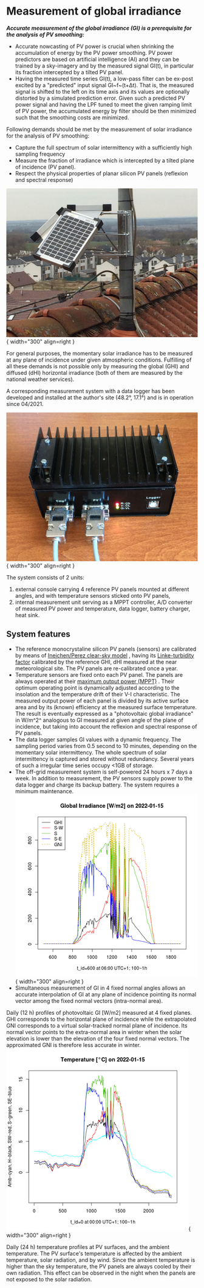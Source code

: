 # Measurement of global irradiance
***Accurate measurement of the global irradiance (GI) is a prerequisite for the analysis of PV smoothing:***  

* Accurate nowcasting of PV power is crucial when shrinking the accumulation of energy by the PV power smoothing. PV power predictors are based on artificial intelligence (AI) and they can be trained by a sky-imagery and by the measured signal GI(t), in particular its fraction intercepted by a tilted PV panel.
* Having the measured time series GI(t), a low-pass filter can be ex-post excited by a "predicted" input signal GI~f~(t+Δt). That is, the measured signal is shifted to the left on its time axis and its values are optionally distorted by a simulated prediction error. Given such a predicted PV power signal and having the LPF tuned to meet the given ramping limit of PV power, the accumulated energy by filter should be then minimized such that the smoothing costs are minimized.

Following demands should be met by the measurement of solar irradiance for the analysis of PV smoothing:  

- Capture the full spectrum of solar intermittency with a sufficiently high sampling frequency
- Measure the fraction of irradiance which is intercepted by a tilted plane of incidence (PV panel). 
- Respect the physical properties of planar silicon PV panels (reflexion and spectral response)

![PV console](img/PV_Panels.JPG){ width="300"  align=right }

For general purposes, the momentary solar irradiance has to be measured at any plane of incidence under given atmospheric conditions. Fulfilling of all these demands is not possible only by measuring the global (GHI) and diffused (dHI) horizontal irradiance (both of them are measured by the national weather services).

A corresponding measurement system with a data logger has been developed and installed at the author's site (48.2°, 17.1°) and is in operation since 04/2021.

![PV_logger](img/PV_Logger.JPG){ width="300"  align=right }

 The system consists of 2 units:

1. external console carrying 4 reference PV panels mounted at different angles, and with temperature sensors sticked onto PV panels,
2. internal measurement unit serving as a MPPT controller, A/D converter of measured PV power and temperature, data logger, battery charger, heat sink.

## System features

* The reference monocrystaline silicon PV panels (sensors) are calibrated by means of 
[Ineichen/Perez clear-sky model](https://pvlib-python.readthedocs.io/en/v0.4.3/generated/pvlib.clearsky.ineichen.html)
, having its 
[Linke-turbidity factor](https://glossary.ametsoc.org/wiki/Linke_turbidity_factor)
 calibrated by the reference GHI, dHI measured at the near meteorological site. The PV panels are re-calibrated once a year.
* Temperature sensors are fixed onto each PV panel. The panels are always operated at their
[maximum output power (MPPT)](https://www.leonics.com/support/article2_14j/articles2_14j_en.php)
. Their optimum operating point is dynamically adjusted according to the insolation and the temperature drift of their V-I characteristic. The measured output power of each panel is divided by its active surface area and by its (known) efficiency at the measured surface temperature. The result is eventually expressed as a "photovoltaic global irradiance" in W/m^2^ analogous to GI measured at given angle of the plane of incidence, but taking into account the reflexion and spectral response of PV panels.
* The data logger samples GI values with a dynamic frequency. The sampling period varies from 0.5 second to 10 minutes, depending on the momentary solar intermittency. The whole spectrum of solar intermittency is captured and stored without redundancy. Several years of such a irregular time series occupy <1GB of storage.
* The off-grid measurement system is self-powered 24 hours x 7 days a week. In addition to measurement, the PV sensors supply power to the data logger and charge its backup battery. The system requires a minimum maintenance.
![GI](img/GI.2022-01-15.png){ width="300"  align=right }
* Simultaneous measurement of GI in 4 fixed normal angles allows an accurate interpolation of GI at any plane of incidence pointing its normal vector among the fixed normal vectors (intra-normal area).

Daily (12 h) profiles of photovoltaic GI [W/m2] measured at 4 fixed planes. GHI corresponds to the horizontal plane of incidence while the extrapolated GNI corresponds to a virtual solar-tracked normal plane of incidence. Its normal vector points to the extra-normal area in winter when the solar elevation is lower than the elevation of the four fixed normal vectors. The approximated GNI is therefore less accurate in winter.
![Cels](img/Cels.2022-01-15.png){ width="300"  align=right }

Daily (24 h) temperature profiles at PV surfaces, and the ambient temperature. The PV surface's temperature is affected by the ambient temperature, solar radiation, and by wind. Since the ambient temperature is higher than the sky temperature, the PV panels are always cooled by their own radiation. This effect can be observed in the night when the panels are not exposed to the solar radiation.

